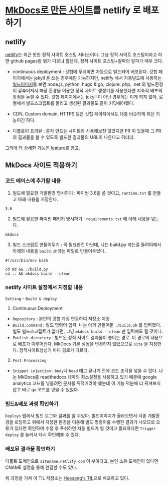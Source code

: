 
# [MkDocs로 만든 사이트](./mkdocs.md)를 netlify 로 배포하기

## netlify

[netlify](https://www.netlify.com/)는 최근 핫한 정적 사이트 호스팅 서비스이다. 그냥 정적 사이트 호스팅이라고 하면 github pages랑 뭐가 다르냐 할텐데, 정적 사이트 호스팅+알파의 알파가 매우 크다.

- continuous deployment : 깃헙에 푸쉬하면 자동으로 빌드되어 배포된다. 깃헙 페이지에서는 jekyll 을 쓰는 경우에만 가능하지만, netlify 에서 자동빌드에 사용하는 [빌드이미지](https://github.com/netlify/build-image/blob/xenial/Dockerfile)를 보면 node.js, python, hugo & go, clojure, php, .net 의 빌드환경이 갖추어져서 해당 환경을 이용한 정적 사이트 생성기를 사용했다면 지속적 배포의 장점을 누릴 수 있다. 깃헙 페이지에서는 jekyll 이 아닌 경우에는 이게 되지 않아, 로컬에서 빌드스크립트를 돌리고 생성된 결과물도 같이 커밋해야했다.

- CDN, Custom domain, HTTPS 등은 깃헙 페이지에서도 대충 비슷하게 되던 기능이긴 하다.

- 디플로이 프리뷰 : 혼자 만드는 사이트라 사용해보진 않았지만 PR 이 있을때 그 PR의 결과물을 볼 수 있도록 빌드한 결과물의 URL이 나온다고 하더라.

그외에 더 상세한 기능은 [feature](https://www.netlify.com/features/)를 참고.

## MkDocs 사이트 적용하기

### 코드 베이스에 추가할 내용

1. 빌드에 필요한 개발환경 명시하기 : 파이썬 3.6을 쓸 것이고, `runtime.txt` 를 만들고 아래 내용을 저장한다.

```
3.6
```


2. 빌드에 필요한 파이썬 패키지 명시하기 : `requirements.txt` 에 아래 내용을 넣는다.

```
mkdocs
```

3. 빌드 스크립트 만들어두기 : 꼭 필요한건 아닌데, 나는 build.py 라는걸 돌려야해서 아래의 내용을 `build.sh`라는 파일로 만들어두었다.
```
#!/usr/bin/env bash

cd md && ./build.py
cd .. && mkdocs build --clean
```

### netlify 사이트 설정에서 지정할 내용

`Setting` - `Build & deploy`

1. Continuous Deployment

- `Repository` : 본인의 깃헙 계정 연동하여 저장소 지정
- `Build.command` : 빌드 명령어 입력. 나는 아까 만들어둔 `./build.sh` 를 입력했다. 별도 빌드스크립트가 없다면, 그냥 `mkdocs build --clean` 만 입력해도 될 것이다.
- `Publish directory` : 빌드된 정적 사이트 결과물이 놓이는 경로. 이 경로의 내용으로 배포가 이루어진다. MkDocs 기본 설정을 변경하지 않았으므로 `site` 을 지정한다. 정적사이트생성기 마다 경로가 다르다.

2. `Post Processing`

- `Snippet injection` : `body`나 `head` 태그 끝나기 전에 코드 조각을 넣을 수 있다. 나는 MkDocs를 readthedocs 테마의 최소설정을 사용하고 있기 때문에 google analytics 코드를 넣을려면 문서를 뒤적거려야 했는데 이 기능 덕분에 더 뒤져보지 않고 바로 ga 코드를 넣을 수 있었다.

### 빌드&배포 과정 확인하기

`Deploys` 탭에서 빌드 로그와 결과를 알 수있다. 빌드이미지가 올라오면서 각종 개발환경을 로딩하고 위에서 지정한 환경을 이용해 빌드 명령어룰 수행한 결과가 나오므로 오류가 있다면 확인하여 수정 후 푸쉬하면 자동 빌드가 될 것이고 필요하다면 `Trigger deploy` 를 눌러서 다시 확인해볼 수 있다.

### 배포된 결과물 확인하기

디폴트 도메인으로 `sitename.netlify.com` 이 부여되고, 본인 소유 도메인이 있다면 CNAME 설정을 통해 연결할 수도 있다.

위 과정을 거쳐 이 TIL 저장소는 [Heesang's TIL](https://til.heesang.dev/)으로 배포하고 있다.
